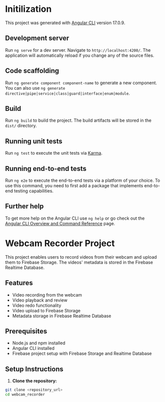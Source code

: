 # Initilization

This project was generated with [Angular CLI](https://github.com/angular/angular-cli) version 17.0.9.

## Development server

Run `ng serve` for a dev server. Navigate to `http://localhost:4200/`. The application will automatically reload if you change any of the source files.

## Code scaffolding

Run `ng generate component component-name` to generate a new component. You can also use `ng generate directive|pipe|service|class|guard|interface|enum|module`.

## Build

Run `ng build` to build the project. The build artifacts will be stored in the `dist/` directory.

## Running unit tests

Run `ng test` to execute the unit tests via [Karma](https://karma-runner.github.io).

## Running end-to-end tests

Run `ng e2e` to execute the end-to-end tests via a platform of your choice. To use this command, you need to first add a package that implements end-to-end testing capabilities.

## Further help

To get more help on the Angular CLI use `ng help` or go check out the [Angular CLI Overview and Command Reference](https://angular.io/cli) page.

# Webcam Recorder Project

This project enables users to record videos from their webcam and upload them to Firebase Storage. The videos' metadata is stored in the Firebase Realtime Database.

## Features

- Video recording from the webcam
- Video playback and review
- Video redo functionality
- Video upload to Firebase Storage
- Metadata storage in Firebase Realtime Database

## Prerequisites

- Node.js and npm installed
- Angular CLI installed
- Firebase project setup with Firebase Storage and Realtime Database

## Setup Instructions

1. **Clone the repository:**

```bash
git clone <repository_url>
cd webcam_recorder

